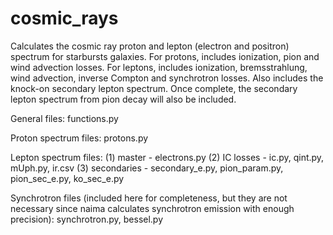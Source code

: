 # cosmic_rays

Calculates the cosmic ray proton and lepton (electron and positron) spectrum for starbursts galaxies. For protons, includes ionization, pion and wind advection losses. For leptons, includes ionization, bremsstrahlung, wind advection, inverse Compton and synchrotron losses. Also includes the knock-on secondary lepton spectrum. Once complete, the secondary lepton spectrum from pion decay will also be included.

General files: functions.py

Proton spectrum files: protons.py

Lepton spectrum files: 
(1) master - electrons.py
(2) IC losses - ic.py, qint.py, mUph.py, ir.csv
(3) secondaries - secondary_e.py, pion_param.py, pion_sec_e.py, ko_sec_e.py

Synchrotron files (included here for completeness, but they are not necessary since naima calculates synchrotron emission with enough precision): synchrotron.py, bessel.py
